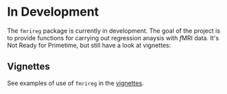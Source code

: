 In Development
==============

The `fmrireg` package is currently in development. The goal of the project is to provide functions for carrying out regression anaysis with *f*MRI data. It's Not Ready for Primetime, but still have a look at vignettes:

Vignettes
---------

See examples of use of `fmrireg` in the [vignettes](https://bbuchsbaum.github.io/fmrireg/articles/index.html).
